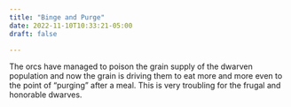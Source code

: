 ```yaml
---
title: "Binge and Purge"
date: 2022-11-10T10:33:21-05:00
draft: false

---
```


The orcs have managed to poison the grain supply of the dwarven population and now the grain is driving them to eat more and more even to the point of “purging” after a meal. This is very troubling for the frugal and honorable dwarves. 
